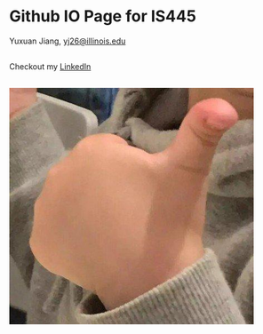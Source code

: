 # Github IO Page for IS445

Yuxuan Jiang,     yj26@illinois.edu
## 

Checkout my [LinkedIn](https://www.linkedin.com/in/kevinjyx/)
## 

![Awesome!](https://github.com/kevinjyx/kevinjyx.github.io/blob/40daef5b8ebf6cea2e75f10f97ca2373032bfb9c/pics/4983-hxyuapi4134446.jpg)
